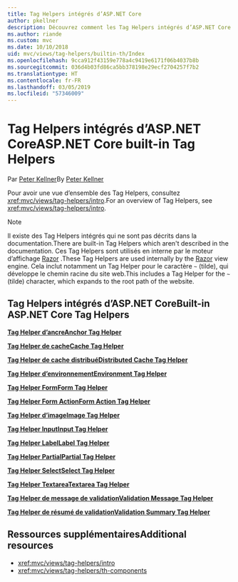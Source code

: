 ```yaml
---
title: Tag Helpers intégrés d’ASP.NET Core
author: pkellner
description: Découvrez comment les Tag Helpers intégrés d’ASP.NET Core augmentent votre productivité.
ms.author: riande
ms.custom: mvc
ms.date: 10/10/2018
uid: mvc/views/tag-helpers/builtin-th/Index
ms.openlocfilehash: 9cca912f43159e778a4c9419e6171f06b4037b8b
ms.sourcegitcommit: 036d4b03fd86ca5bb378198e29ecf2704257f7b2
ms.translationtype: HT
ms.contentlocale: fr-FR
ms.lasthandoff: 03/05/2019
ms.locfileid: "57346009"
---
```

# <a name="aspnet-core-built-in-tag-helpers"></a><span data-ttu-id="22f3b-103">Tag Helpers intégrés d’ASP.NET Core</span><span class="sxs-lookup"><span data-stu-id="22f3b-103">ASP.NET Core built-in Tag Helpers</span></span>

<span data-ttu-id="22f3b-104">Par [Peter Kellner](http://peterkellner.net)</span><span class="sxs-lookup"><span data-stu-id="22f3b-104">By [Peter Kellner](http://peterkellner.net)</span></span>

<span data-ttu-id="22f3b-105">Pour avoir une vue d’ensemble des Tag Helpers, consultez <xref:mvc/views/tag-helpers/intro>.</span><span class="sxs-lookup"><span data-stu-id="22f3b-105">For an overview of Tag Helpers, see <xref:mvc/views/tag-helpers/intro>.</span></span>

> [!NOTE]
> <span data-ttu-id="22f3b-106">Il existe des Tag Helpers intégrés qui ne sont pas décrits dans la documentation.</span><span class="sxs-lookup"><span data-stu-id="22f3b-106">There are built-in Tag Helpers which aren't described in the documentation.</span></span> <span data-ttu-id="22f3b-107">Ces Tag Helpers sont utilisés en interne par le moteur d’affichage [Razor](xref:mvc/views/razor) .</span><span class="sxs-lookup"><span data-stu-id="22f3b-107">These Tag Helpers are used internally by the [Razor](xref:mvc/views/razor) view engine.</span></span> <span data-ttu-id="22f3b-108">Cela inclut notamment un Tag Helper pour le caractère `~` (tilde), qui développe le chemin racine du site web.</span><span class="sxs-lookup"><span data-stu-id="22f3b-108">This includes a Tag Helper for the `~` (tilde) character, which expands to the root path of the website.</span></span>

## <a name="built-in-aspnet-core-tag-helpers"></a><span data-ttu-id="22f3b-109">Tag Helpers intégrés d’ASP.NET Core</span><span class="sxs-lookup"><span data-stu-id="22f3b-109">Built-in ASP.NET Core Tag Helpers</span></span>

<span data-ttu-id="22f3b-110">**[Tag Helper d’ancre](xref:mvc/views/tag-helpers/builtin-th/anchor-tag-helper)**</span><span class="sxs-lookup"><span data-stu-id="22f3b-110">**[Anchor Tag Helper](xref:mvc/views/tag-helpers/builtin-th/anchor-tag-helper)**</span></span>

<span data-ttu-id="22f3b-111">**[Tag Helper de cache](xref:mvc/views/tag-helpers/builtin-th/cache-tag-helper)**</span><span class="sxs-lookup"><span data-stu-id="22f3b-111">**[Cache Tag Helper](xref:mvc/views/tag-helpers/builtin-th/cache-tag-helper)**</span></span>

<span data-ttu-id="22f3b-112">**[Tag Helper de cache distribué](xref:mvc/views/tag-helpers/builtin-th/distributed-cache-tag-helper)**</span><span class="sxs-lookup"><span data-stu-id="22f3b-112">**[Distributed Cache Tag Helper](xref:mvc/views/tag-helpers/builtin-th/distributed-cache-tag-helper)**</span></span>

<span data-ttu-id="22f3b-113">**[Tag Helper d’environnement](xref:mvc/views/tag-helpers/builtin-th/environment-tag-helper)**</span><span class="sxs-lookup"><span data-stu-id="22f3b-113">**[Environment Tag Helper](xref:mvc/views/tag-helpers/builtin-th/environment-tag-helper)**</span></span>

[comment]: **[FormActionTagHelper](xref:mvc/views/tag-helpers/builtin-th/form-action-tag-helper)**

<span data-ttu-id="22f3b-114">**[Tag Helper Form](xref:mvc/views/working-with-forms#the-form-tag-helper)**</span><span class="sxs-lookup"><span data-stu-id="22f3b-114">**[Form Tag Helper](xref:mvc/views/working-with-forms#the-form-tag-helper)**</span></span>

<span data-ttu-id="22f3b-115">**[Tag Helper Form Action](xref:mvc/views/working-with-forms#the-form-action-tag-helper)**</span><span class="sxs-lookup"><span data-stu-id="22f3b-115">**[Form Action Tag Helper](xref:mvc/views/working-with-forms#the-form-action-tag-helper)**</span></span>

<span data-ttu-id="22f3b-116">**[Tag Helper d’image](xref:mvc/views/tag-helpers/builtin-th/image-tag-helper)**</span><span class="sxs-lookup"><span data-stu-id="22f3b-116">**[Image Tag Helper](xref:mvc/views/tag-helpers/builtin-th/image-tag-helper)**</span></span>

<span data-ttu-id="22f3b-117">**[Tag Helper Input](xref:mvc/views/working-with-forms#the-input-tag-helper)**</span><span class="sxs-lookup"><span data-stu-id="22f3b-117">**[Input Tag Helper](xref:mvc/views/working-with-forms#the-input-tag-helper)**</span></span>

<span data-ttu-id="22f3b-118">**[Tag Helper Label](xref:mvc/views/working-with-forms#the-label-tag-helper)**</span><span class="sxs-lookup"><span data-stu-id="22f3b-118">**[Label Tag Helper](xref:mvc/views/working-with-forms#the-label-tag-helper)**</span></span>

[comment]: **[LinkTagHelper](xref:mvc/views/tag-helpers/builtin-th/link-tag-helper)**

[comment]: **[OptionTagHelper](xref:mvc/views/tag-helpers/builtin-th/option-tag-helper)**

[comment]: **[ScriptTagHelper](xref:mvc/views/tag-helpers/builtin-th/script-tag-helper)**

<span data-ttu-id="22f3b-119">**[Tag Helper Partial](xref:mvc/views/tag-helpers/builtin-th/partial-tag-helper)**</span><span class="sxs-lookup"><span data-stu-id="22f3b-119">**[Partial Tag Helper](xref:mvc/views/tag-helpers/builtin-th/partial-tag-helper)**</span></span>

<span data-ttu-id="22f3b-120">**[Tag Helper Select](xref:mvc/views/working-with-forms#the-select-tag-helper)**</span><span class="sxs-lookup"><span data-stu-id="22f3b-120">**[Select Tag Helper](xref:mvc/views/working-with-forms#the-select-tag-helper)**</span></span>

<span data-ttu-id="22f3b-121">**[Tag Helper Textarea](xref:mvc/views/working-with-forms#the-textarea-tag-helper)**</span><span class="sxs-lookup"><span data-stu-id="22f3b-121">**[Textarea Tag Helper](xref:mvc/views/working-with-forms#the-textarea-tag-helper)**</span></span>

<span data-ttu-id="22f3b-122">**[Tag Helper de message de validation](xref:mvc/views/working-with-forms#the-validation-message-tag-helper)**</span><span class="sxs-lookup"><span data-stu-id="22f3b-122">**[Validation Message Tag Helper](xref:mvc/views/working-with-forms#the-validation-message-tag-helper)**</span></span>

<span data-ttu-id="22f3b-123">**[Tag Helper de résumé de validation](xref:mvc/views/working-with-forms#the-validation-summary-tag-helper)**</span><span class="sxs-lookup"><span data-stu-id="22f3b-123">**[Validation Summary Tag Helper](xref:mvc/views/working-with-forms#the-validation-summary-tag-helper)**</span></span>

## <a name="additional-resources"></a><span data-ttu-id="22f3b-124">Ressources supplémentaires</span><span class="sxs-lookup"><span data-stu-id="22f3b-124">Additional resources</span></span>

* <xref:mvc/views/tag-helpers/intro>
* <xref:mvc/views/tag-helpers/th-components>
